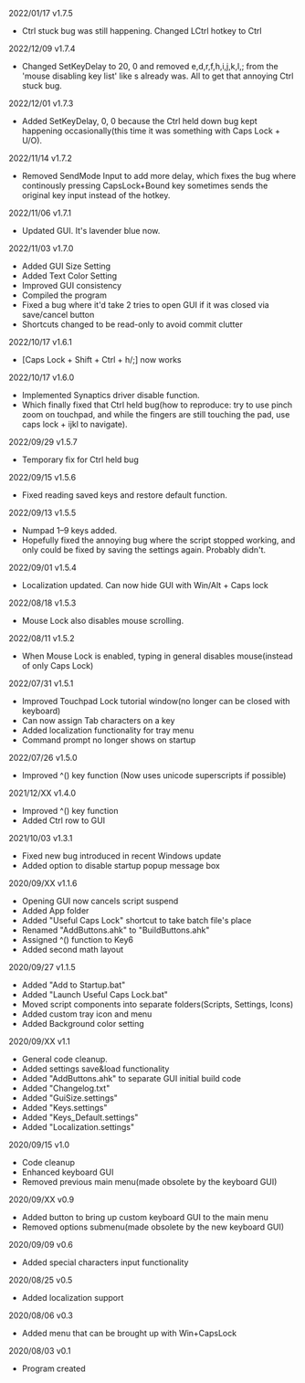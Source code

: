 2022/01/17 v1.7.5
- Ctrl stuck bug was still happening. Changed LCtrl hotkey to Ctrl

2022/12/09 v1.7.4
- Changed SetKeyDelay to 20, 0 and removed e,d,r,f,h,i,j,k,l,; from the 'mouse disabling key list' like s already was. All to get that annoying Ctrl stuck bug.

2022/12/01 v1.7.3
- Added SetKeyDelay, 0, 0 because the Ctrl held down bug kept happening occasionally(this time it was something with Caps Lock + U/O).

2022/11/14 v1.7.2
- Removed SendMode Input to add more delay, which fixes the bug where continously pressing CapsLock+Bound key sometimes sends the original key input instead of the hotkey.

2022/11/06 v1.7.1
- Updated GUI. It's lavender blue now.

2022/11/03	v1.7.0
- Added GUI Size Setting
- Added Text Color Setting
- Improved GUI consistency
- Compiled the program
- Fixed a bug where it'd take 2 tries to open GUI if it was closed via save/cancel button
- Shortcuts changed to be read-only to avoid commit clutter

2022/10/17	v1.6.1
- [Caps Lock + Shift + Ctrl + h/;] now works

2022/10/17	v1.6.0
- Implemented Synaptics driver disable function.
- Which finally fixed that Ctrl held bug(how to reproduce: try to use pinch zoom on touchpad, and while the fingers are still touching the pad, use caps lock + ijkl to navigate).

2022/09/29	v1.5.7
- Temporary fix for Ctrl held bug

2022/09/15	v1.5.6
- Fixed reading saved keys and restore default function.

2022/09/13	v1.5.5
- Numpad 1–9 keys added.
- Hopefully fixed the annoying bug where the script stopped working, and only could be fixed by saving the settings again. Probably didn't.

2022/09/01	v1.5.4
- Localization updated. Can now hide GUI with Win/Alt + Caps lock

2022/08/18	v1.5.3
- Mouse Lock also disables mouse scrolling.

2022/08/11	v1.5.2
- When Mouse Lock is enabled, typing in general disables mouse(instead of only Caps Lock)

2022/07/31	v1.5.1
- Improved Touchpad Lock tutorial window(no longer can be closed with keyboard)
- Can now assign Tab characters on a key
- Added localization functionality for tray menu
- Command prompt no longer shows on startup

2022/07/26	v1.5.0
- Improved ^() key function (Now uses unicode superscripts if possible)

2021/12/XX	v1.4.0
- Improved ^() key function
- Added Ctrl row to GUI

2021/10/03	v1.3.1
- Fixed new bug introduced in recent Windows update
- Added option to disable startup popup message box

2020/09/XX	v1.1.6
- Opening GUI now cancels script suspend
- Added App folder
- Added "Useful Caps Lock" shortcut to take batch file's place
- Renamed "AddButtons.ahk" to "BuildButtons.ahk"
- Assigned ^() function to Key6
- Added second math layout

2020/09/27	v1.1.5
- Added "Add to Startup.bat"
- Added "Launch Useful Caps Lock.bat"
- Moved script components into separate folders(Scripts, Settings, Icons)
- Added custom tray icon and menu
- Added Background color setting

2020/09/XX	v1.1
- General code cleanup.
- Added settings save&load functionality
- Added "AddButtons.ahk" to separate GUI initial build code
- Added "Changelog.txt"
- Added "GuiSize.settings"
- Added "Keys.settings"
- Added "Keys_Default.settings"
- Added "Localization.settings"

2020/09/15	v1.0
- Code cleanup
- Enhanced keyboard GUI
- Removed previous main menu(made obsolete by the keyboard GUI)

2020/09/XX	v0.9
- Added button to bring up custom keyboard GUI to the main menu
- Removed options submenu(made obsolete by the new keyboard GUI)

2020/09/09	v0.6
- Added special characters input functionality

2020/08/25	v0.5
- Added localization support

2020/08/06	v0.3
- Added menu that can be brought up with Win+CapsLock

2020/08/03	v0.1
- Program created
